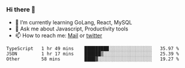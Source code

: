 ### Hi there 👋

- 🌱 I’m currently learning GoLang, React, MySQL
- 💬 Ask me about Javascript, Productivity tools 
- 📫 How to reach me: [Mail](mailto:kvaishak47@gmail.com) or [twitter](https://twitter.com/kvaish4k)

<!--START_SECTION:waka-->

```text
TypeScript   1 hr 49 mins    █████████░░░░░░░░░░░░░░░░   35.97 %
JSON         1 hr 17 mins    ██████▒░░░░░░░░░░░░░░░░░░   25.39 %
Other        58 mins         ████▓░░░░░░░░░░░░░░░░░░░░   19.27 %
```

<!--END_SECTION:waka-->
